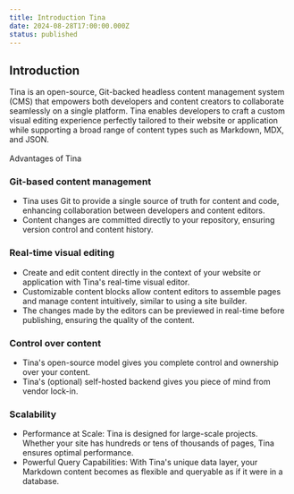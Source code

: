 ```yaml
---
title: Introduction Tina
date: 2024-08-28T17:00:00.000Z
status: published
---
```


## Introduction

Tina is an open-source, Git-backed headless content management system (CMS) that empowers both developers and content creators to collaborate seamlessly on a single platform. Tina enables developers to craft a custom visual editing experience perfectly tailored to their website or application while supporting a broad range of content types such as Markdown, MDX, and JSON.\
\
Advantages of Tina

### Git-based content management

* Tina uses Git to provide a single source of truth for content and code, enhancing collaboration between developers and content editors.
* Content changes are committed directly to your repository, ensuring version control and content history.

### Real-time visual editing

* Create and edit content directly in the context of your website or application with Tina's real-time visual editor.
* Customizable content blocks allow content editors to assemble pages and manage content intuitively, similar to using a site builder.
* The changes made by the editors can be previewed in real-time before publishing, ensuring the quality of the content.

### Control over content

* Tina's open-source model gives you complete control and ownership over your content.
* Tina's (optional) self-hosted backend gives you piece of mind from vendor lock-in.

### Scalability

* Performance at Scale: Tina is designed for large-scale projects. Whether your site has hundreds or tens of thousands of pages, Tina ensures optimal performance.
* Powerful Query Capabilities: With Tina's unique data layer, your Markdown content becomes as flexible and queryable as if it were in a database.
